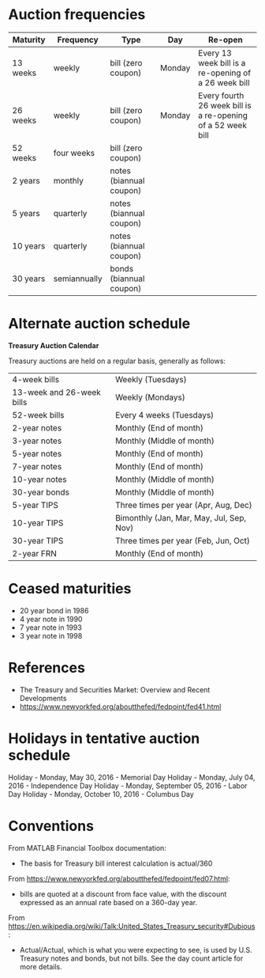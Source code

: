 # Auction frequencies

| Maturity | Frequency    | Type                    | Day    | Re-open                                                     |
|----------|--------------|-------------------------|--------|-------------------------------------------------------------|
| 13 weeks | weekly       | bill (zero coupon)      | Monday | Every 13 week bill is a re-opening of a 26 week bill        |
| 26 weeks | weekly       | bill (zero coupon)      | Monday | Every fourth 26 week bill is a re-opening of a 52 week bill |
| 52 weeks | four weeks   | bill (zero coupon)      |        |                                                             |
| 2 years  | monthly      | notes (biannual coupon) |        |                                                             |
| 5 years  | quarterly    | notes (biannual coupon) |        |                                                             |
| 10 years | quarterly    | notes (biannual coupon) |        |                                                             |
| 30 years | semiannually | bonds (biannual coupon) |        |                                                             |

# Alternate auction schedule

<p><strong>Treasury  Auction Calendar</strong></p>
<p>Treasury auctions are held on a regular basis, generally as  follows:</p>
<table class="nyfed-table">
<tbody>
<tr>
<td>4-week bills</td>
<td>Weekly (Tuesdays)</td>
</tr>
<tr>
<td>13-week and 26-week bills</td>
<td>Weekly (Mondays)</td>
</tr>
<tr>
<td>52-week bills</td>
<td>Every 4 weeks (Tuesdays)</td>
</tr>
<tr>
<td>2-year notes</td>
<td>Monthly (End of month)</td>
</tr>
<tr>
<td>3-year notes</td>
<td>Monthly (Middle of month)</td>
</tr>
<tr>
<td>5-year notes</td>
<td>Monthly (End of month)</td>
</tr>
<tr>
<td>7-year notes</td>
<td>Monthly (End of month)</td>
</tr>
<tr>
<td>10-year notes</td>
<td>Monthly (Middle of month)</td>
</tr>
<tr>
<td>30-year bonds</td>
<td>Monthly (Middle of month)</td>
</tr>
<tr>
<td>5-year TIPS</td>
<td>Three times per year (Apr, Aug, Dec)</td>
</tr>
<tr>
<td>10-year TIPS</td>
<td>Bimonthly (Jan, Mar, May, Jul, Sep, Nov)</td>
</tr>
<tr>
<td>30-year TIPS</td>
<td>Three times per year (Feb, Jun, Oct)</td>
</tr>
<tr>
<td>2-year FRN</td>
<td>Monthly (End of month)</td>
</tr>
</tbody>
</table>

# Ceased maturities

- 20 year bond in 1986
- 4 year note in 1990
- 7 year note in 1993
- 3 year note in 1998

# References

- The Treasury and Securities Market: Overview and Recent Developments
- https://www.newyorkfed.org/aboutthefed/fedpoint/fed41.html

# Holidays in tentative auction schedule

Holiday - Monday, May 30, 2016 - Memorial Day
Holiday - Monday, July 04, 2016 - Independence Day
Holiday - Monday, September 05, 2016 - Labor Day
Holiday - Monday, October 10, 2016 - Columbus Day

# Conventions

From MATLAB Financial Toolbox documentation:

- The basis for Treasury bill interest calculation is actual/360

From https://www.newyorkfed.org/aboutthefed/fedpoint/fed07.html:

- bills are quoted at a discount from face value, with the discount
  expressed as an annual rate based on a 360-day year. 

From https://en.wikipedia.org/wiki/Talk:United_States_Treasury_security#Dubious:
- Actual/Actual, which is what you were expecting to see, is used by
  U.S. Treasury notes and bonds, but not bills. See the day count
  article for more details.

